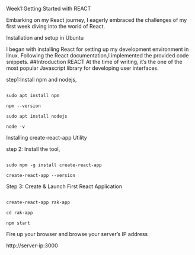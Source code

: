 Week1:Getting Started with REACT

Embarking on my React journey, I eagerly embraced the challenges of my first week diving into the world of React.

Installation and setup in Ubuntu

I began with installing React for setting up my development environment in linux. Following the React documentation,I implemented the provided code snippets. ##Introduction REACT At the time of writing, it’s the one of the most popular Javascript library for developing user interfaces.

step1:Install npm and nodejs,

```

sudo apt install npm

npm --version

sudo apt install nodejs

node -v

```

Installing create-react-app Utility

step 2: Install the tool,

```

sudo npm -g install create-react-app

create-react-app --version

```

Step 3: Create & Launch First React Application

```

create-react-app rak-app

cd rak-app

npm start

```

Fire up your browser and browse your server’s IP address

http://server-ip:3000